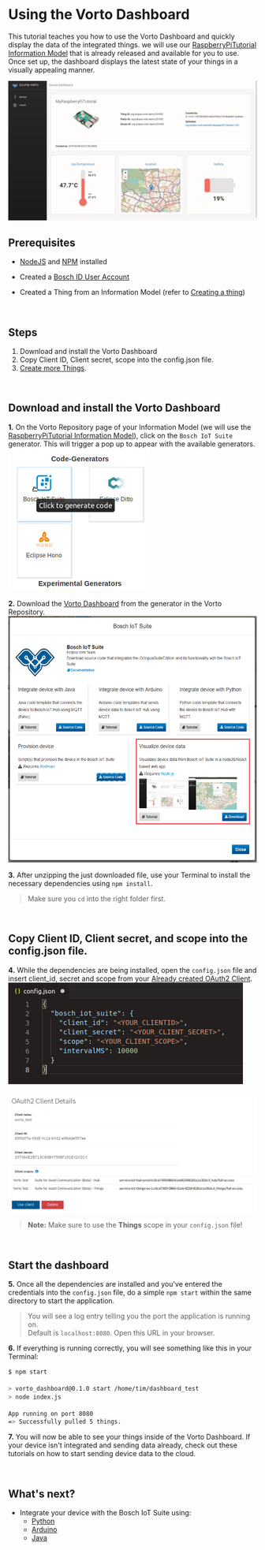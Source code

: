 # Using the Vorto Dashboard

This tutorial teaches you how to use the Vorto Dashboard and quickly display the data of the integrated things.
we will use our [RaspberryPiTutorial Information Model](https://vorto.eclipse.org/#/details/org.eclipse.vorto.tutorials:RaspberryPiTutorial:1.0.0) that is already released and available for you to use.
Once set up, the dashboard displays the latest state of your things in a visually appealing manner.

![deviceDashboard](https://github.com/timgrossmann/vorto-dashboard/blob/master/assets/deviceDashboard.png)

## Prerequisites
- [NodeJS](https://nodejs.org/en/download/) and [NPM](https://www.npmjs.com/get-npm) installed

- Created a [Bosch ID User Account](https://accounts.bosch-iot-suite.com)

- Created a Thing from an Information Model (refer to [Creating a thing](./create_thing.md))

<br />

## Steps
1. Download and install the Vorto Dashboard
1. Copy Client ID, Client secret, scope into the config.json file.
1. [Create more Things](./create_thing.md).

<br />

## Download and install the Vorto Dashboard
**1.** On the Vorto Repository page of your Information Model (we will use the [RaspberryPiTutorial Information Model](https://vorto.eclipse.org/#/details/org.eclipse.vorto.tutorials:RaspberryPiTutorial:1.0.0)), click on the `Bosch IoT Suite` generator. This will trigger a pop up to appear with the available generators.     
<img src="../images/tutorials/create_thing/code_generators.png" />

**2.** Download the [Vorto Dashboard](https://download.eclipse.org/vorto/downloads/vorto-webui.zip) from the generator in the Vorto Repository.   
<img src="../images/tutorials/vorto_dashboard/download_UI.PNG" height="500"/>

**3.** After unzipping the just downloaded file, use your Terminal to install the necessary dependencies using `npm install`. 
> Make sure you `cd` into the right folder first.

<br />

## Copy Client ID, Client secret, and scope into the config.json file.
**4.** While the dependencies are being installed, open the `config.json` file and insert client_id, secret and scope from your [Already created OAuth2 Client](https://accounts.bosch-iot-suite.com/oauth2-clients).   
![entering config data](../images/tutorials/vorto_dashboard/configJson.png)

![oauth client config](../images/tutorials/vorto_dashboard/oauth_client_details.png)

> **Note:** Make sure to use the **Things** scope in your `config.json` file! 

<br />

## Start the dashboard
**5.** Once all the dependencies are installed and you've entered the credentials into the `config.json` file, do a simple `npm start` within the same directory to start the application.
> You will see a log entry telling you the port the application is running on.    
Default is `localhost:8080`. Open this URL in your browser.

**6.** If everything is running correctly, you will see something like this in your Terminal:
```bash
$ npm start

> vorto_dashboard@0.1.0 start /home/tim/dashboard_test
> node index.js

App running on port 8080
=> Successfully pulled 5 things.
```

**7.** You will now be able to see your things inside of the Vorto Dashboard.
If your device isn't integrated and sending data already, check out these tutorials on how to start sending device data to the cloud.

<br />

## What's next?

- Integrate your device with the Bosch IoT Suite using:
  - [Python](./integrate_python.md)
  - [Arduino](./connect_esp8266.md)
  - [Java](./connect_javadevice.md)
